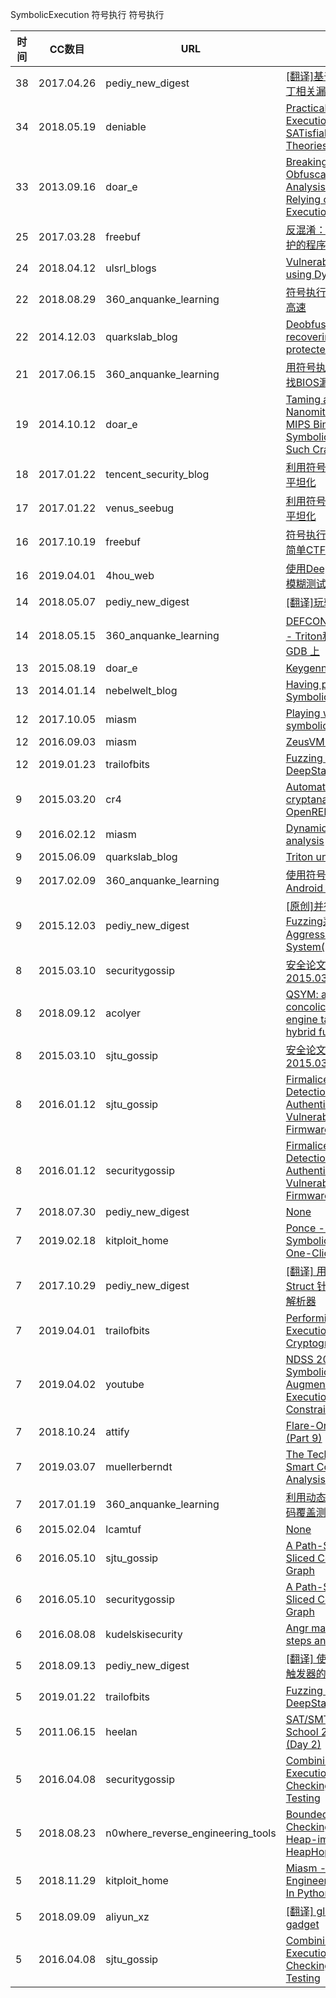 SymbolicExecution
符号执行
符号执行

| 时间 | CC数目 | URL | 标题 |
| ---- | ----- | --- | --- |
| 38 | 2017.04.26 | pediy_new_digest | [[翻译]基于符号执行的补丁相关漏洞发现技术](https://bbs.pediy.com/thread-217255.htm) |
| 34 | 2018.05.19 | deniable | [Practical Symbolic Execution and SATisfiability Module Theories (SMT) 101](http://deniable.org/reversing/symbolic-execution) |
| 33 | 2013.09.16 | doar_e | [Breaking Kryptonite's Obfuscation: A Static Analysis Approach Relying on Symbolic Execution](http://doar-e.github.io/blog/2013/09/16/breaking-kryptonites-obfuscation-with-symbolic-execution/) |
| 25 | 2017.03.28 | freebuf | [反混淆：恢复被OLLVM保护的程序](http://www.freebuf.com/articles/terminal/130142.html) |
| 24 | 2018.04.12 | ulsrl_blogs | [Vulnerability Detection using Dynamic Analysis](http://ulsrl.org/vulnerability-detection-dynamic-analysis/) |
| 22 | 2018.08.29 | 360_anquanke_learning | [符号执行——从入门到上高速](https://www.anquanke.com/post/id/157928/) |
| 22 | 2014.12.03 | quarkslab_blog | [Deobfuscation: recovering an OLLVM-protected program](https://blog.quarkslab.com/deobfuscation-recovering-an-ollvm-protected-program.html) |
| 21 | 2017.06.15 | 360_anquanke_learning | [用符号执行和虚拟平台查找BIOS漏洞](https://www.anquanke.com/post/id/86272/) |
| 19 | 2014.10.12 | doar_e | [Taming a Wild Nanomite-protected MIPS Binary With Symbolic Execution: No Such Crackme](http://doar-e.github.io/blog/2014/10/11/taiming-a-wild-nanomite-protected-mips-binary-with-symbolic-execution-no-such-crackme/) |
| 18 | 2017.01.22 | tencent_security_blog | [利用符号执行去除控制流平坦化](https://security.tencent.com/index.php/blog/msg/112) |
| 17 | 2017.01.22 | venus_seebug | [利用符号执行去除控制流平坦化](https://paper.seebug.org/192/) |
| 16 | 2017.10.19 | freebuf | [符号执行：利用Angr进行简单CTF逆向分析](http://www.freebuf.com/articles/web/150296.html) |
| 16 | 2019.04.01 | 4hou_web | [使用DeepState对API进行模糊测试（下）](https://www.4hou.com/web/16891.html) |
| 14 | 2018.05.07 | pediy_new_digest | [[翻译]玩转动态符号执行](https://bbs.pediy.com/thread-226589.htm) |
| 14 | 2018.05.15 | 360_anquanke_learning | [DEFCON CHINA议题解读 - Triton和符号执行在 GDB 上](https://www.anquanke.com/post/id/144984/) |
| 13 | 2015.08.19 | doar_e | [Keygenning With KLEE](http://doar-e.github.io/blog/2015/08/18/keygenning-with-klee/) |
| 13 | 2014.01.14 | nebelwelt_blog | [Having phun with Symbolic Execution (SE)](http://nebelwelt.net/blog/20140114-having_phun_with_SE.html) |
| 12 | 2017.10.05 | miasm | [Playing with Dynamic symbolic execution](http://www.miasm.re/blog/2017/10/05/playing_with_dynamic_symbolic_execution.html) |
| 12 | 2016.09.03 | miasm | [ZeusVM analysis](http://www.miasm.re/blog/2016/09/03/zeusvm_analysis.html) |
| 12 | 2019.01.23 | trailofbits | [Fuzzing an API with DeepState (Part 2)](https://blog.trailofbits.com/2019/01/23/fuzzing-an-api-with-deepstate-part-2/) |
| 9 | 2015.03.20 | cr4 | [Automated algebraic cryptanalysis with OpenREIL and Z3](http://blog.cr4.sh/2015/03/automated-algebraic-cryptanalysis-with.html) |
| 9 | 2016.02.12 | miasm | [Dynamic shellcode analysis](http://www.miasm.re/blog/2016/02/12/dynamic_shellcode_analysis.html) |
| 9 | 2015.06.09 | quarkslab_blog | [Triton under the hood](https://blog.quarkslab.com/triton-under-the-hood.html) |
| 9 | 2017.02.09 | 360_anquanke_learning | [使用符号执行技术解决Android Crackme](https://www.anquanke.com/post/id/85445/) |
| 9 | 2015.12.03 | pediy_new_digest | [[原创]并行化入侵式Fuzzing系统—Parallel Aggressive Fuzzing System(PAFS)](https://bbs.pediy.com/thread-206240.htm) |
| 8 | 2015.03.10 | securitygossip | [安全论文每日读– 2015.03.10](http://securitygossip.com/blog/2015/03/10/2015-03-10/) |
| 8 | 2018.09.12 | acolyer | [QSYM: a practical concolic execution engine tailored for hybrid fuzzing](https://blog.acolyer.org/2018/09/12/qsym-a-practical-concolic-execution-engine-tailored-for-hybrid-fuzzing/) |
| 8 | 2015.03.10 | sjtu_gossip | [安全论文每日读– 2015.03.10](https://loccs.sjtu.edu.cn/gossip/blog/2015/03/10/2015-03-10/) |
| 8 | 2016.01.12 | sjtu_gossip | [Firmalice - Automatic Detection of Authentication Bypass Vulnerabilities in Binary Firmware](https://loccs.sjtu.edu.cn/gossip/blog/2016/01/12/2016-01-12/) |
| 8 | 2016.01.12 | securitygossip | [Firmalice - Automatic Detection of Authentication Bypass Vulnerabilities in Binary Firmware](http://securitygossip.com/blog/2016/01/12/2016-01-12/) |
| 7 | 2018.07.30 | pediy_new_digest | [None](https://bbs.pediy.com/thread-230299.htm) |
| 7 | 2019.02.18 | kitploit_home | [Ponce - IDA Plugin For Symbolic Execution Just One-Click Away!](https://www.kitploit.com/2019/02/ponce-ida-plugin-for-symbolic-execution.html) |
| 7 | 2017.10.29 | pediy_new_digest | [[翻译] 用 S2E 和 Kaitai Struct 针对性地处理文件解析器](https://bbs.pediy.com/thread-222349.htm) |
| 7 | 2019.04.01 | trailofbits | [Performing Concolic Execution on Cryptographic Primitives](https://blog.trailofbits.com/2019/04/01/performing-concolic-execution-on-cryptographic-primitives/) |
| 7 | 2019.04.02 | youtube | [NDSS 2019 Neuro-Symbolic Execution: Augmenting Symbolic Execution with Neural Constraints](https://www.youtube.com/watch?v=gFHF5pa6hkw) |
| 7 | 2018.10.24 | attify | [Flare-On 5 CTF WriteUp (Part 9)](https://blog.attify.com/flare-on-5-writeup-part9/) |
| 7 | 2019.03.07 | muellerberndt | [The Tech Behind MythX Smart Contract Security Analysis](https://medium.com/p/32c849aedaef) |
| 7 | 2017.01.19 | 360_anquanke_learning | [利用动态符号执行进行代码覆盖测试](https://www.anquanke.com/post/id/85368/) |
| 6 | 2015.02.04 | lcamtuf | [None](http://lcamtuf.blogspot.com/2015/02/symbolic-execution-in-vuln-research.html) |
| 6 | 2016.05.10 | sjtu_gossip | [A Path-Sensitively Sliced Control Flow Graph](https://loccs.sjtu.edu.cn/gossip/blog/2016/05/10/2016-05-10/) |
| 6 | 2016.05.10 | securitygossip | [A Path-Sensitively Sliced Control Flow Graph](http://securitygossip.com/blog/2016/05/10/2016-05-10/) |
| 6 | 2016.08.08 | kudelskisecurity | [Angr management: first steps and limitations](https://research.kudelskisecurity.com/2016/08/08/angr-management-first-steps-and-limitations/) |
| 5 | 2018.09.13 | pediy_new_digest | [[翻译] 使用S2E分析基于触发器的恶意软件](https://bbs.pediy.com/thread-246824.htm) |
| 5 | 2019.01.22 | trailofbits | [Fuzzing an API with DeepState (Part 1)](https://blog.trailofbits.com/2019/01/22/fuzzing-an-api-with-deepstate-part-1/) |
| 5 | 2011.06.15 | heelan | [SAT/SMT Summer School 2011 Summary (Day 2)](https://sean.heelan.io/2011/06/15/satsmt-summer-school-2011-summary-day-2/) |
| 5 | 2016.04.08 | securitygossip | [Combining Symbolic Execution and Model Checking for Data Flow Testing](http://securitygossip.com/blog/2016/04/08/2016-04-08/) |
| 5 | 2018.08.23 | n0where_reverse_engineering_tools | [Bounded Model Checking Framework for Heap-implementations: HeapHopper](https://n0where.net/bounded-model-checking-framework-for-heap-implementations-heaphopper) |
| 5 | 2018.11.29 | kitploit_home | [Miasm - Reverse Engineering Framework In Python](https://www.kitploit.com/2018/11/miasm-reverse-engineering-framework-in.html) |
| 5 | 2018.09.09 | aliyun_xz | [[翻译] glibc里的one gadget](https://xz.aliyun.com/t/2720) |
| 5 | 2016.04.08 | sjtu_gossip | [Combining Symbolic Execution and Model Checking for Data Flow Testing](https://loccs.sjtu.edu.cn/gossip/blog/2016/04/08/2016-04-08/) |
